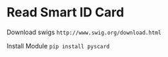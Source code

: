 # Read Smart ID Card

Download swigs
`http://www.swig.org/download.html`

Install Module
```pip install pyscard```
